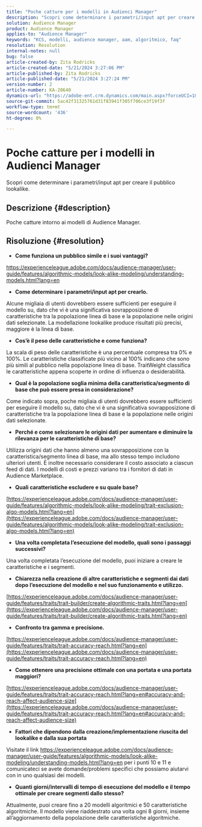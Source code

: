```yaml
---
title: "Poche catture per i modelli in Audienci Manager"
description: "Scopri come determinare i parametri/input apt per creare il pubblico lookalike."
solution: Audience Manager
product: Audience Manager
applies-to: "Audience Manager"
keywords: "KCS, modelli, audience manager, aam, algoritmico, faq"
resolution: Resolution
internal-notes: null
bug: false
article-created-by: Zita Rodricks
article-created-date: "5/21/2024 3:27:06 PM"
article-published-by: Zita Rodricks
article-published-date: "5/21/2024 3:27:24 PM"
version-number: 2
article-number: KA-20640
dynamics-url: "https://adobe-ent.crm.dynamics.com/main.aspx?forceUCI=1&pagetype=entityrecord&etn=knowledgearticle&id=97d7de91-8617-ef11-9f89-6045bd06eea5"
source-git-commit: 5ac42f31325761d31f83941f305f706ce3f19f3f
workflow-type: tm+mt
source-wordcount: '436'
ht-degree: 0%

---
```


# Poche catture per i modelli in Audienci Manager


Scopri come determinare i parametri/input apt per creare il pubblico lookalike.

## Descrizione {#description}

Poche catture intorno ai modelli di Audience Manager.

## Risoluzione {#resolution}


- <b>Come funziona un pubblico simile e i suoi vantaggi?</b>


https://experienceleague.adobe.com/docs/audience-manager/user-guide/features/algorithmic-models/look-alike-modeling/understanding-models.html?lang=en

- <b>Come determinare i parametri/input apt per crearlo.</b>


Alcune migliaia di utenti dovrebbero essere sufficienti per eseguire il modello su, dato che vi è una significativa sovrapposizione di caratteristiche tra la popolazione linea di base e la popolazione nelle origini dati selezionate. La modellazione lookalike produce risultati più precisi, maggiore è la linea di base.

- <b>Cos’è il peso delle caratteristiche e come funziona?</b>


La scala di peso delle caratteristiche è una percentuale compresa tra 0% e 100%. Le caratteristiche classificate più vicino al 100% indicano che sono più simili al pubblico nella popolazione linea di base. TraitWeight classifica le caratteristiche appena scoperte in ordine di influenza o desiderabilità.

- <b>Qual è la popolazione soglia minima della caratteristica/segmento di base che può essere presa in considerazione?</b>


Come indicato sopra, poche migliaia di utenti dovrebbero essere sufficienti per eseguire il modello su, dato che vi è una significativa sovrapposizione di caratteristiche tra la popolazione linea di base e la popolazione nelle origini dati selezionate.

- <b>Perché e come selezionare le origini dati per aumentare e diminuire la rilevanza per le caratteristiche di base?</b>


Utilizza origini dati che hanno almeno una sovrapposizione con la caratteristica/segmento linea di base, ma allo stesso tempo includono ulteriori utenti. È inoltre necessario considerare il costo associato a ciascun feed di dati. I modelli di costi e prezzi variano tra i fornitori di dati in Audience Marketplace.

- <b>Quali caratteristiche escludere e su quale base?</b>


[https://experienceleague.adobe.com/docs/audience-manager/user-guide/features/algorithmic-models/look-alike-modeling/trait-exclusion-algo-models.html?lang=en](https://experienceleague.adobe.com/docs/audience-manager/user-guide/features/algorithmic-models/look-alike-modeling/trait-exclusion-algo-models.html?lang=en)

- <b>Una volta completata l’esecuzione del modello, quali sono i passaggi successivi?</b>


Una volta completata l’esecuzione del modello, puoi iniziare a creare le caratteristiche e i segmenti.

- <b>Chiarezza nella creazione di altre caratteristiche e segmenti dai dati dopo l’esecuzione del modello e nel suo funzionamento e utilizzo.</b>


[https://experienceleague.adobe.com/docs/audience-manager/user-guide/features/traits/trait-builder/create-algorithmic-traits.html?lang=en](https://experienceleague.adobe.com/docs/audience-manager/user-guide/features/traits/trait-builder/create-algorithmic-traits.html?lang=en)

- <b>Confronto tra gamma e precisione.</b>


[https://experienceleague.adobe.com/docs/audience-manager/user-guide/features/traits/trait-accuracy-reach.html?lang=en](https://experienceleague.adobe.com/docs/audience-manager/user-guide/features/traits/trait-accuracy-reach.html?lang=en)

- <b>Come ottenere una precisione ottimale con una portata e una portata maggiori?</b>


[https://experienceleague.adobe.com/docs/audience-manager/user-guide/features/traits/trait-accuracy-reach.html?lang=en#accuracy-and-reach-affect-audience-size](https://experienceleague.adobe.com/docs/audience-manager/user-guide/features/traits/trait-accuracy-reach.html?lang=en#accuracy-and-reach-affect-audience-size)

- <b>Fattori che dipendono dalla creazione/implementazione riuscita del lookalike e dalla sua portata</b>


Visitate il link https://experienceleague.adobe.com/docs/audience-manager/user-guide/features/algorithmic-models/look-alike-modeling/understanding-models.html?lang=en per i punti 10 e 11 e comunicateci se avete domande/problemi specifici che possiamo aiutarvi con in uno qualsiasi dei modelli.

- <b>Quanti giorni/intervalli di tempo di esecuzione del modello e il tempo ottimale per creare segmenti dallo stesso?</b>


Attualmente, puoi creare fino a 20 modelli algoritmici e 50 caratteristiche algoritmiche. Il modello viene riaddestrato una volta ogni 8 giorni, insieme all’aggiornamento della popolazione delle caratteristiche algoritmiche.
